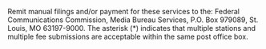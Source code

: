 Remit manual filings and/or payment for these services to the: Federal Communications Commission, Media Bureau Services, P.O. Box 979089, St. Louis, MO 63197-9000. The asterisk (*) indicates that multiple stations and multiple fee submissions are acceptable within the same post office box.
              


